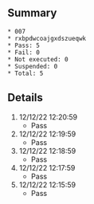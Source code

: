 ## Summary
	* 007
	* rxbpdwcoajgxdszueqwk
	* Pass: 5
	* Fail: 0
	* Not executed: 0
	* Suspended: 0
	* Total: 5
## Details
1. 12/12/22 12:20:59
	* Pass
2. 12/12/22 12:19:59
	* Pass
3. 12/12/22 12:18:59
	* Pass
4. 12/12/22 12:17:59
	* Pass
5. 12/12/22 12:15:59
	* Pass
